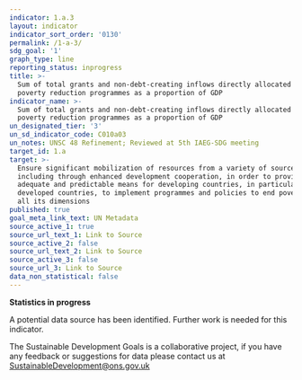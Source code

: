 ```yaml
---
indicator: 1.a.3
layout: indicator
indicator_sort_order: '0130'
permalink: /1-a-3/
sdg_goal: '1'
graph_type: line
reporting_status: inprogress
title: >-
  Sum of total grants and non-debt-creating inflows directly allocated to
  poverty reduction programmes as a proportion of GDP
indicator_name: >-
  Sum of total grants and non-debt-creating inflows directly allocated to
  poverty reduction programmes as a proportion of GDP
un_designated_tier: '3'
un_sd_indicator_code: C010a03
un_notes: UNSC 48 Refinement; Reviewed at 5th IAEG-SDG meeting
target_id: 1.a
target: >-
  Ensure significant mobilization of resources from a variety of sources,
  including through enhanced development cooperation, in order to provide
  adequate and predictable means for developing countries, in particular least
  developed countries, to implement programmes and policies to end poverty in
  all its dimensions
published: true
goal_meta_link_text: UN Metadata
source_active_1: true
source_url_text_1: Link to Source
source_active_2: false
source_url_text_2: Link to Source
source_active_3: false
source_url_3: Link to Source
data_non_statistical: false
---
```

**Statistics in progress**               

A potential data source has been identified. Further work is needed for this indicator.

The Sustainable Development Goals is a collaborative project, if you have any feedback or suggestions for data please contact us at <SustainableDevelopment@ons.gov.uk>
